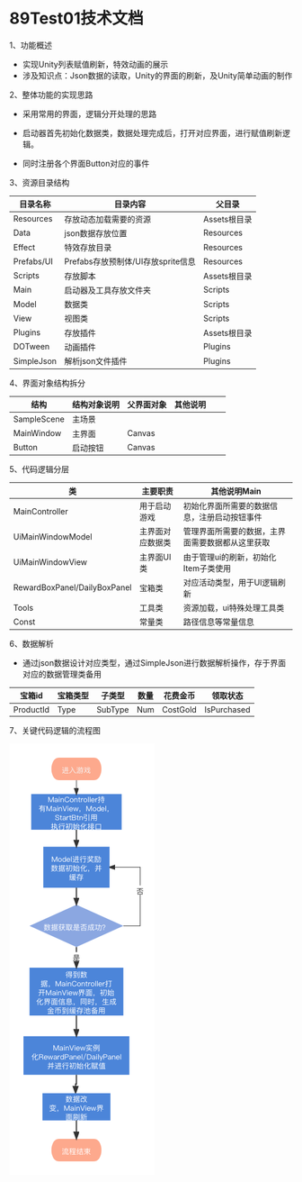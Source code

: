 # 89Test01技术文档

1、功能概述

- 实现Unity列表赋值刷新，特效动画的展示
- 涉及知识点：Json数据的读取，Unity的界面的刷新，及Unity简单动画的制作



2、整体功能的实现思路

- 采用常用的界面，逻辑分开处理的思路

- 启动器首先初始化数据类，数据处理完成后，打开对应界面，进行赋值刷新逻辑。

- 同时注册各个界面Button对应的事件



3、资源目录结构

| 目录名称   | 目录内容                           | 父目录       |
| ---------- | ---------------------------------- | ------------ |
| Resources  | 存放动态加载需要的资源             | Assets根目录 |
| Data       | json数据存放位置                   | Resources    |
| Effect     | 特效存放目录                       | Resources    |
| Prefabs/UI | Prefabs存放预制体/UI存放sprite信息 | Resources    |
| Scripts    | 存放脚本                           | Assets根目录 |
| Main       | 启动器及工具存放文件夹             | Scripts      |
| Model      | 数据类                             | Scripts      |
| View       | 视图类                             | Scripts      |
| Plugins    | 存放插件                           | Assets根目录 |
| DOTween    | 动画插件                           | Plugins      |
| SimpleJson | 解析json文件插件                   | Plugins      |



4、界面对象结构拆分

| 结构        | 结构对象说明 | 父界面对象 | 其他说明 |      |      |
| ----------- | ------------ | ---------- | -------- | ---- | ---- |
| SampleScene | 主场景       |            |          |      |      |
| MainWindow  | 主界面       | Canvas     |          |      |      |
| Button      | 启动按钮     | Canvas     |          |      |      |



5、代码逻辑分层

| 类                           | 主要职责         | 其他说明Main                                     |
| ---------------------------- | ---------------- | ------------------------------------------------ |
| MainController               | 用于启动游戏     | 初始化界面所需要的数据信息，注册启动按钮事件     |
| UiMainWindowModel            | 主界面对应数据类 | 管理界面所需要的数据，主界面需要数据都从这里获取 |
| UiMainWindowView             | 主界面UI类       | 由于管理ui的刷新，初始化Item子类使用             |
| RewardBoxPanel/DailyBoxPanel | 宝箱类           | 对应活动类型，用于UI逻辑刷新                     |
| Tools                        | 工具类           | 资源加载，ui特殊处理工具类                       |
| Const                        | 常量类           | 路径信息等常量信息                               |



6、数据解析

- 通过json数据设计对应类型，通过SimpleJson进行数据解析操作，存于界面对应的数据管理类备用


| 宝箱id    | 宝箱类型 | 子类型  | 数量 | 花费金币 | 领取状态    |
| --------- | -------- | ------- | ---- | -------- | ----------- |
| ProductId | Type     | SubType | Num  | CostGold | IsPurchased |



7、关键代码逻辑的流程图

![Image](https://github.com/89trillion-songjunbo/89Test01_New/blob/main/89Test01%20脚本流程图.png)
